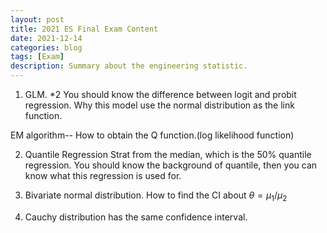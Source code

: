 ```yaml
---
layout: post
title: 2021 ES Final Exam Content
date: 2021-12-14
categories: blog
tags: [Exam]
description: Summary about the engineering statistic.
---
```


1. GLM. *2
You should know the difference between logit and probit regression.
Why this model use the normal distribution as the link function.

EM algorithm-- How to obtain the Q function.(log likelihood function)

2. Quantile Regression
Strat from the median, which is the 50% quantile regression.
You should know the background of quantile, then you can know what this
regression is used for.

3. Bivariate normal distribution.
How to find the CI about $\theta = \mu_1/\mu_2$

4. Cauchy distribution has the same confidence interval.
